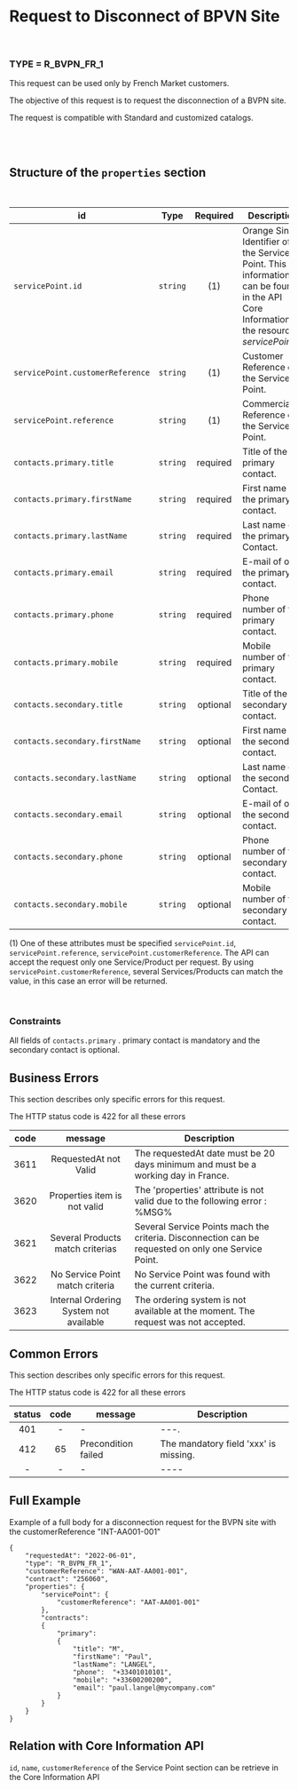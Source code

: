 

# Request to Disconnect of BPVN Site

<br>

### TYPE = R_BVPN_FR_1

This request can be used only by French Market customers.

The objective of this request is to request the disconnection of a BVPN site.

The request is compatible with Standard and customized catalogs.


<br>
<br>

##  Structure of the `properties` section

<br>


| id         | Type     | Required     |Description |
|--------------|:-----------:|:-----------:|------------|
| `servicePoint.id`| `string`     | (1) | Orange Single Identifier of the Service Point. This information can be found in the API Core Information in the resource _servicePoints_..       |
| `servicePoint.customerReference`      |  `string`  | (1) | Customer Reference of the Service Point.       |
| `servicePoint.reference`      |  `string`   | (1) | Commercial Reference of the Service Point.       |
| `contacts.primary.title`      |  `string`   | required |  Title of the primary contact.        |
| `contacts.primary.firstName`      |  `string`   |required  |  First name of the primary contact.        |
| `contacts.primary.lastName`      |  `string`   | required |  Last name of the primary Contact.     |
| `contacts.primary.email`      |  `string`   | required | E-mail of of the primary contact.       |
| `contacts.primary.phone`      |  `string`    | required| Phone number of the primary contact.        |
| `contacts.primary.mobile`      |  `string`    |required |Mobile number of the primary contact.         |
| `contacts.secondary.title`      |  `string`    | optional | Title of the secondary contact.       |
| `contacts.secondary.firstName`      |  `string`     | optional  | First name of the secondary contact.       |
| `contacts.secondary.lastName`      |  `string`   | optional | Last name of the secondary Contact.       |
| `contacts.secondary.email`      |  `string`    | optional |  E-mail of of the secondary contact.      |
| `contacts.secondary.phone`      |  `string`   | optional |  Phone number of the secondary contact.         |
| `contacts.secondary.mobile`      |  `string`   | optional | Mobile number of the secondary contact.       |

(1) One of these attributes must be specified `servicePoint.id`, `servicePoint.reference`, `servicePoint.customerReference`. The API can accept the request only one Service/Product per request. By using `servicePoint.customerReference`, several Services/Products can match the value, in this case an error will be returned. 


<br>


###  Constraints



All fields of `contacts.primary` . primary contact is mandatory and the secondary contact is optional.


##  Business Errors

This section describes only specific errors for this request.

The HTTP status code is 422 for all these errors

| code         | message     | Description |
|--------------|:-----------:|------------|
| 3611| RequestedAt not Valid    | The requestedAt date must be 20 days minimum and must be a working day in France.  |
| 3620| Properties item is not valid   | The 'properties' attribute is not valid due to the following error : %MSG%  |
| 3621 | Several Products match criterias    | Several Service Points mach the criteria. Disconnection can be requested on only one Service Point.   |
| 3622 | No Service Point match criteria  | No Service Point was found with the current criteria.    |
| 3623 | Internal Ordering System not available  |The ordering system is not available at the moment. The request was not accepted.   |
##  Common Errors

This section describes only specific errors for this request.

The HTTP status code is 422 for all these errors

| status  | code         | message     | Description |
|:--------------:|:-----------:|-----------|------------|
| 401 | - | -     | ---.    |
| 412|65| Precondition failed   | The mandatory field 'xxx' is missing. |
| -|-| -    | ----  |

##  Full Example

Example of a full body for a disconnection request for the BVPN site with the customerReference "INT-AA001-001"

```
{
    "requestedAt": "2022-06-01",
    "type": "R_BVPN_FR_1",
    "customerReference": "WAN-AAT-AA001-001",
    "contract": "256060",
    "properties": {
        "servicePoint": {
            "customerReference": "AAT-AA001-001"
        },
        "contracts":
        {
            "primary":
            {
                "title": "M",
                "firstName": "Paul",
                "lastName": "LANGEL",
                "phone":  "+33401010101",
                "mobile": "+33600200200",
                "email": "paul.langel@mycompany.com"
            }
        }
    }
}

```


##  Relation with Core Information API

`id`, `name`, `customerReference` of the Service Point section can be retrieve in the Core Information API
